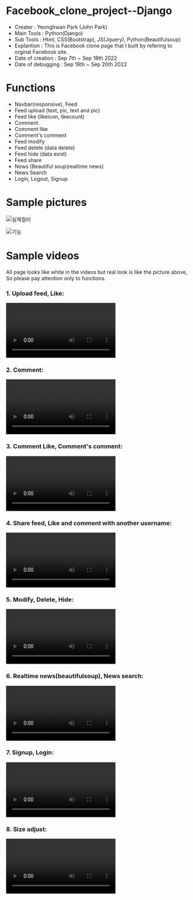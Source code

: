 # Facebook_clone_project--Django

- Creater : Yeonghwan Park (John Park)
- Main Tools : Python(Django)
- Sub Tools : Html, CSS(Bootstrap), JS(Jquery), Python(Beautifulsoup)
- Explantion :
This is Facebook clone page that I built by refering to orginal Facebook site.
- Date of creation : Sep 7th ~ Sep 18th 2022
- Date of debugging : Sep 19th ~ Sep 20th 2022

# Functions
- Navbar(responsive), Feed
- Feed upload (text, pic, text and pic)
- Feed like (likeicon, likecount)
- Comment
- Comment like
- Comment's comment
- Feed modify
- Feed delete (data delete)
- Feed hide (data exist)
- Feed share
- News (Beautiful soup(realtime news)
- News Search
- Login, Logout, Signup

# Sample pictures
![실제컬러](https://user-images.githubusercontent.com/106279616/191629643-d0877491-ecb7-4275-b022-5212485c4090.png)

![기능](https://user-images.githubusercontent.com/106279616/191629519-37debe87-b362-4a51-9093-6f3e14d13f81.png)

# Sample videos
All page looks like white in the videos but real look is like the picture above,
<br>So please pay attention only to functions.
<br>
<h3> 1. Upload feed, Like: </h3>
<video src="https://user-images.githubusercontent.com/106279616/191656908-86796606-6ba4-49bf-be79-ad199dacde5f.mp4"></video>
<h3> 2. Comment: </h3>
<video src="https://user-images.githubusercontent.com/106279616/191656944-58412787-06b1-467e-b67e-d903238acac0.mp4"></video>
<h3> 3. Comment Like, Comment's comment: </h3>
<video src="https://user-images.githubusercontent.com/106279616/191656972-dae22358-8c45-46f7-9e9d-07dbf779828e.mp4"></video>
<h3> 4. Share feed, Like and comment with another username: </h3>
<video src="https://user-images.githubusercontent.com/106279616/191657008-6713f692-ef85-44fd-a592-ecec8ce0e6e7.mp4"></video>
<h3> 5. Modify, Delete, Hide: </h3>
<video src="https://user-images.githubusercontent.com/106279616/191657027-db65ff9c-d218-434c-b7c5-d5f66ca07e06.mp4"></video>
<h3> 6. Realtime news(beautifulsoup), News search: </h3>
<video src="https://user-images.githubusercontent.com/106279616/191657054-35668db2-c213-4122-9ccb-03ac0c928826.mp4"></video>
<h3> 7. Signup, Login: </h3>
<video src="https://user-images.githubusercontent.com/106279616/191657084-865b5a94-30d8-455c-b0db-34b98b9e4414.mp4"></video>
<h3> 8. Size adjust: </h3>
<video src="https://user-images.githubusercontent.com/106279616/191657115-1e998ec3-60a5-4441-ab7c-7a4da2b1aad1.mp4"></video>

